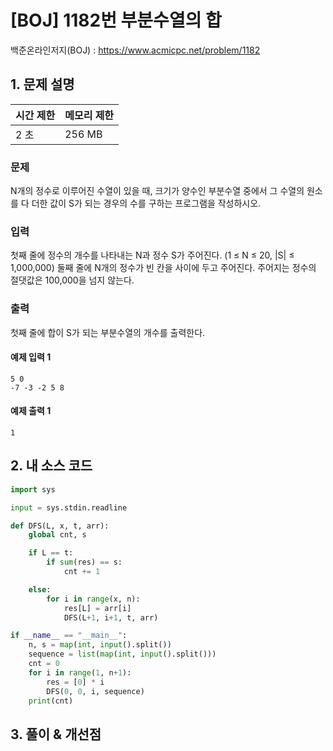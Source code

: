 # [BOJ] 1182번 부분수열의 합

백준온라인저지(BOJ) :  https://www.acmicpc.net/problem/1182


## 1. 문제 설명

| 시간 제한 | 메모리 제한 | 
| :-------- | :---------- |
| 2 초      | 256 MB      | 

### 문제

N개의 정수로 이루어진 수열이 있을 때, 크기가 양수인 부분수열 중에서 그 수열의 원소를 다 더한 값이 S가 되는 경우의 수를 구하는 프로그램을 작성하시오.


### 입력

첫째 줄에 정수의 개수를 나타내는 N과 정수 S가 주어진다. (1 ≤ N ≤ 20, |S| ≤ 1,000,000) 둘째 줄에 N개의 정수가 빈 칸을 사이에 두고 주어진다. 주어지는 정수의 절댓값은 100,000을 넘지 않는다.

### 출력

첫째 줄에 합이 S가 되는 부분수열의 개수를 출력한다.

#### 예제 입력 1

```
5 0
-7 -3 -2 5 8
```

#### 예제 출력 1

```
1
```


## 2. 내 소스 코드

```python
import sys

input = sys.stdin.readline

def DFS(L, x, t, arr):
    global cnt, s

    if L == t:
        if sum(res) == s:
            cnt += 1

    else:
        for i in range(x, n):
            res[L] = arr[i]
            DFS(L+1, i+1, t, arr)

if __name__ == "__main__":
    n, s = map(int, input().split())
    sequence = list(map(int, input().split()))
    cnt = 0
    for i in range(1, n+1):
        res = [0] * i
        DFS(0, 0, i, sequence)
    print(cnt)
```



## 3. 풀이 & 개선점

```python

```